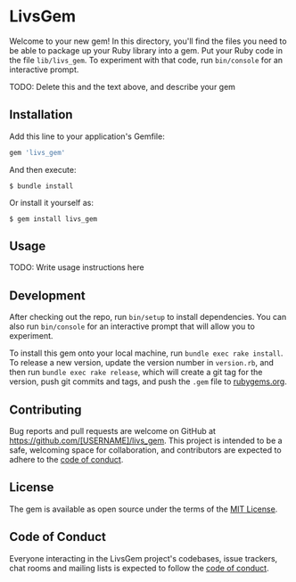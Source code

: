 # LivsGem

Welcome to your new gem! In this directory, you'll find the files you need to be able to package up your Ruby library into a gem. Put your Ruby code in the file `lib/livs_gem`. To experiment with that code, run `bin/console` for an interactive prompt.

TODO: Delete this and the text above, and describe your gem

## Installation

Add this line to your application's Gemfile:

```ruby
gem 'livs_gem'
```

And then execute:

    $ bundle install

Or install it yourself as:

    $ gem install livs_gem

## Usage

TODO: Write usage instructions here

## Development

After checking out the repo, run `bin/setup` to install dependencies. You can also run `bin/console` for an interactive prompt that will allow you to experiment.

To install this gem onto your local machine, run `bundle exec rake install`. To release a new version, update the version number in `version.rb`, and then run `bundle exec rake release`, which will create a git tag for the version, push git commits and tags, and push the `.gem` file to [rubygems.org](https://rubygems.org).

## Contributing

Bug reports and pull requests are welcome on GitHub at https://github.com/[USERNAME]/livs_gem. This project is intended to be a safe, welcoming space for collaboration, and contributors are expected to adhere to the [code of conduct](https://github.com/[USERNAME]/livs_gem/blob/master/CODE_OF_CONDUCT.md).


## License

The gem is available as open source under the terms of the [MIT License](https://opensource.org/licenses/MIT).

## Code of Conduct

Everyone interacting in the LivsGem project's codebases, issue trackers, chat rooms and mailing lists is expected to follow the [code of conduct](https://github.com/[USERNAME]/livs_gem/blob/master/CODE_OF_CONDUCT.md).
